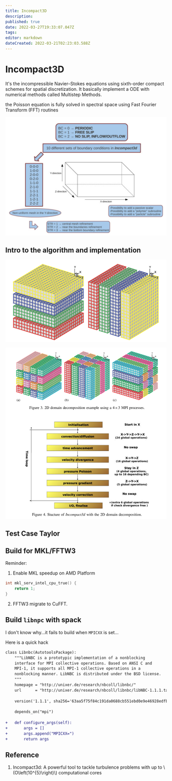 ```yaml
---
title: Incompact3D
description: 
published: true
date: 2022-03-27T19:33:07.047Z
tags: 
editor: markdown
dateCreated: 2022-03-21T02:23:03.588Z
---
```


# Incompact3D

It's the incompressible Navier–Stokes equations using sixth-order compact schemes for spatial discretization. It basically implement a ODE with numerical methods called Multistep Methods.

the Poisson equation is fully solved in spectral space using Fast Fourier Transform (FFT) routines

![incopmact_3d_verstility](./incopmact_3d_verstility.png)

## Intro to the algorithm and implementation

![mpi_affinity](./mpi_affinity.png)

![2d_mpi_affinity](./2d_mpi_affinity.png)

## Test Case Taylor

## Build for MKL/FFTW3
Reminder:

1. Enable MKL speedup on AMD Platform
```cpp
int mkl_serv_intel_cpu_true() {
	return 1;
}
```
2. FFTW3 migrate to CuFFT.

## Build `libnpc` with spack

I don't know why...it fails to build when `MPICXX` is set...

Here is a quick hack

```diff
class Libnbc(AutotoolsPackage):
    """LibNBC is a prototypic implementation of a nonblocking
    interface for MPI collective operations. Based on ANSI C and
    MPI-1, it supports all MPI-1 collective operations in a
    nonblocking manner. LibNBC is distributed under the BSD license.
    """
    homepage = "http://unixer.de/research/nbcoll/libnbc/"
    url      = "http://unixer.de/research/nbcoll/libnbc/libNBC-1.1.1.tar.gz"

    version('1.1.1', sha256='63aa5f75f84c191da0688cb551ebd0e9e46928edfba350b2a534eb0c704dd9c3')

    depends_on("mpi")

+   def configure_args(self):
+       args = []
+       args.append("MPICXX=")
+       return args
```


## Reference
1. Incompact3d: A powerful tool to tackle turbulence problems with up to \\(O\left(10^{5}\right)\\) computational cores
